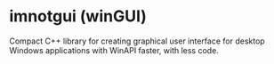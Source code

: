 # imnotgui (winGUI)
Compact C++ library for creating graphical user interface for desktop Windows applications with WinAPI faster, with less code.
